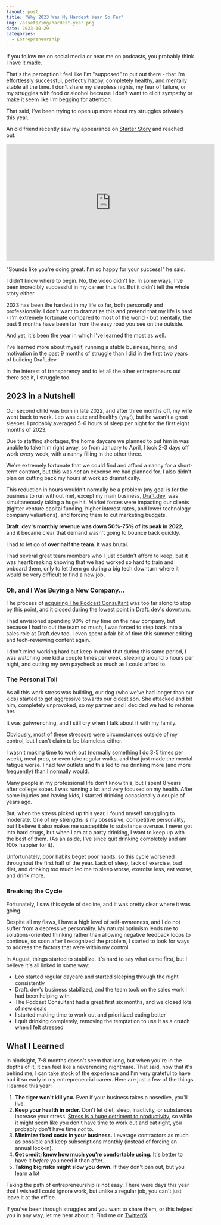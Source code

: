 ```yaml
---
layout: post
title: "Why 2023 Was My Hardest Year So Far"
img: /assets/img/hardest-year.png
date: 2023-10-29
categories:
  - Entrepreneurship
---
```


If you follow me on social media or hear me on podcasts, you probably think I have it made.

That's the perception I feel like I'm "supposed" to put out there - that I'm effortlessly successful, perfectly happy, completely healthy, and mentally stable all the time. I don't share my sleepless nights, my fear of failure, or my struggles with food or alcohol because I don't want to elicit sympathy or make it seem like I'm begging for attention.

That said, I've been trying to open up more about my struggles privately this year.

An old friend recently saw my appearance on [Starter Story](https://www.youtube.com/watch?v=i6kCkGmJc9M) and reached out.

<iframe width="560" height="315" src="https://www.youtube.com/embed/i6kCkGmJc9M?si=s1ywnJMlrw3c1Gh9" title="YouTube video player" frameborder="0" allow="accelerometer; autoplay; clipboard-write; encrypted-media; gyroscope; picture-in-picture; web-share" allowfullscreen></iframe>

"Sounds like you're doing great. I'm so happy for your success!" he said.

I didn't know where to begin. No, the video didn't lie. In some ways, I've been incredibly successful in my career thus far. But it didn't tell the whole story either.

2023 has been the hardest in my life so far, both personally and professionally. I don't want to dramatize this and pretend that my life is hard - I'm extremely fortunate compared to most of the world - but mentally, the past 9 months have been far from the easy road you see on the outside.

And yet, it's been the year in which I've learned the most as well.

I've learned more about myself, running a stable business, hiring, and motivation in the past 9 months of struggle than I did in the first two years of building Draft.dev.

In the interest of transparency and to let all the other entrepreneurs out there see it, I struggle too.

## 2023 in a Nutshell

Our second child was born in late 2022, and after three months off, my wife went back to work. Leo was cute and healthy (yay!), but he wasn't a great sleeper. I probably averaged 5-6 hours of sleep per night for the first eight months of 2023.

Due to staffing shortages, the home daycare we planned to put him in was unable to take him right away, so from January to April, I took 2-3 days off work every week, with a nanny filling in the other three.

We're extremely fortunate that we could find and afford a nanny for a short-term contract, but this was *not* an expense we had planned for. I also didn't plan on cutting back my hours at work so dramatically.

This reduction in hours wouldn't normally be a problem (my goal is for the business to run without me), except my main business, [Draft.dev](https://draft.dev/), was simultaneously taking a huge hit. Market forces were impacting our clients (tighter venture capital funding, higher interest rates, and lower technology company valuations), and forcing them to cut marketing budgets.

**Draft. dev's monthly revenue was down 50%-75% of its peak in 2022,** and it became clear that demand wasn't going to bounce back quickly.

I had to let go of **over half the team**. It was brutal.

I had several great team members who I just couldn't afford to keep, but it was heartbreaking knowing that we had worked so hard to train and onboard them, only to let them go during a big tech downturn where it would be very difficult to find a new job.

### Oh, and I Was Buying a New Company...
The process of [acquiring The Podcast Consultant](https://www.karllhughes.com/posts/acquiring-tpc) was too far along to stop by this point, and it closed during the lowest point in Draft. dev's downturn.

I had envisioned spending 90% of my time on the new company, but because I had to cut the team so much, I was forced to step back into a sales role at Draft.dev too. I even spent a fair bit of time this summer editing and tech-reviewing content again.

I don't mind working hard but keep in mind that during this same period, I was watching one kid a couple times per week, sleeping around 5 hours per night, and cutting my own paycheck as much as I could afford to.

### The Personal Toll
As all this work stress was building, our dog (who we've had longer than our kids) started to get aggressive towards our oldest son. She attacked and bit him, completely unprovoked, so my partner and I decided we had to rehome her.

It was gutwrenching, and I still cry when I talk about it with my family.

Obviously, most of these stressors were circumstances outside of my control, but I can't claim to be blameless either.

I wasn't making time to work out (normally something I do 3-5 times per week), meal prep, or even take regular walks, and that just made the mental fatigue worse. I had few outlets and this led to me drinking more (and more frequently) than I normally would.

Many people in my professional life don't know this, but I spent 8 years after college sober. I was running a lot and very focused on my health. After some injuries and having kids, I started drinking occasionally a couple of years ago. 

But, when the stress picked up this year, I found myself struggling to moderate. One of my strengths is my obsessive, competitive personality, but I believe it also makes me susceptible to substance overuse. I never got into hard drugs, but when I am at a party drinking, I want to keep up with the best of them. (As an aside, I've since quit drinking completely and am 100x happier for it).

Unfortunately, poor habits beget poor habits, so this cycle worsened throughout the first half of the year. Lack of sleep, lack of exercise, bad diet, and drinking too much led me to sleep worse, exercise less, eat worse, and drink more.

### Breaking the Cycle
Fortunately, I saw this cycle of decline, and it was pretty clear where it was going.

Despite all my flaws, I have a high level of self-awareness, and I do not suffer from a depressive personality. My natural optimism lends me to solutions-oriented thinking rather than allowing negative feedback loops to continue, so soon after I recognized the problem, I started to look for ways to address the factors that were within my control.

In August, things started to stabilize. It's hard to say what came first, but I believe it's all linked in some way:

- Leo started regular daycare and started sleeping through the night consistently
- Draft. dev's business stabilized, and the team took on the sales work I had been helping with
- The Podcast Consultant had a great first six months, and we closed lots of new deals
- I started making time to work out and prioritized eating better
- I quit drinking completely, removing the temptation to use it as a crutch when I felt stressed

## What I Learned

In hindsight, 7-8 months doesn't seem that long, but when you're in the depths of it, it can feel like a neverending nightmare. That said, now that it's behind me, I can take stock of the experience and I'm very grateful to have had it so early in my entrepreneurial career. Here are just a few of the things I learned this year:

1. **The tiger won't kill you.** Even if your business takes a nosedive, you'll live.
2. **Keep your health in order.** Don't let diet, sleep, inactivity, or substances increase your stress. [Stress is a huge detriment to productivity](https://www.firstmats.co.uk/blogs/facts-and-statistics/executive-summary-of-workplace-stress-anxiety-depression-statistics-2023), so while it might seem like you don't have time to work out and eat right, you probably don't have time _not_ to.
3. **Minimize fixed costs in your business.** Leverage contractors as much as possible and keep subscriptions monthly (instead of forcing an annual lock-in).
4. **Get credit; know how much you're comfortable using.** It's better to have it *before* you need it than after.
5. **Taking big risks might slow you down.** If they don't pan out, but you learn a lot

Taking the path of entrepreneurship is not easy. There were days this year that I wished I could ignore work, but unlike a regular job, you can't just leave it at the office.

If you've been through struggles and you want to share them, or this helped you in any way, let me hear about it. Find me on [Twitter/X](https://twitter.com/karllhughes).
